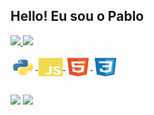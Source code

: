 ## Hello! Eu sou o Pablo 
 <div>
  <a href="https://github.com/pablocr1">
  <img height="168.5em" src="https://github-readme-stats.vercel.app/api?username=pablocr1&show_icons=true&theme=chartreuse-dark&include_all_commits=true&count_private=true"/>
  <img height="168.5em" src="https://github-readme-stats.vercel.app/api/top-langs/?username=pablocr1&layout=compact&langs_count=16&theme=chartreuse-dark"/>
<div>
<div style="display: inline_block"><br>
  <img align="center" alt="Pablo-Python" height="30" width="40" src="https://raw.githubusercontent.com/devicons/devicon/master/icons/python/python-original.svg">
  <img align="center" alt="Pablo-Js" height="30" width="40" src="https://raw.githubusercontent.com/devicons/devicon/master/icons/javascript/javascript-plain.svg">
  <img align="center" alt="Pablo-HTML" height="30" width="40" src="https://raw.githubusercontent.com/devicons/devicon/master/icons/html5/html5-original.svg">
  <img align="center" alt="Pablo-CSS" height="30" width="40" src="https://raw.githubusercontent.com/devicons/devicon/master/icons/css3/css3-original.svg">
</div>
  
  ##
 
<div> 
  <a href="https://instagram.com/_pablo.py" target="_blank"><img src="https://img.shields.io/badge/-Instagram-%23E4405F?style=for-the-badge&logo=instagram&logoColor=white" target="_blank"></a>
  <a href = "mailto: pablo-c4@hotmail.com"><img src="https://img.shields.io/badge/-Gmail-%23333?style=for-the-badge&logo=gmail&logoColor=white" target="_blank"></a> 
</div>
